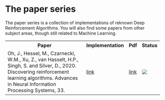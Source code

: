 # The paper series

The paper series is a collection of implementations of reknown Deep Reinforcement Algorithms.
You will also find some papers from other subject areas, though still related to Machine Learning.


<table>
  <tr>
    <th>Paper</th>
    <th>Implementation</th>
    <th>Pdf</th>
    <th>Status</th>
  </tr>
  <tr>
    <td>Oh, J., Hessel, M., Czarnecki, W.M., Xu, Z., van Hasselt, H.P., Singh, S.  and Silver, D., 2020. Discovering reinforcement learning algorithms.  Advances in Neural Information Processing Systems, 33.</td>
    <td><a href=https://github.com/epignatelli/discovering-reinforcement-learning-algorithms>link</a></td>
    <td><a href=https://proceedings.neurips.cc/paper/2020/file/0b96d81f0494fde5428c7aea243c9157-Paper.pdf>link</a></td>
    <td><img src=https://www.repostatus.org/badges/latest/wip.svg></td>
  </tr>

</table>
